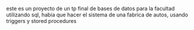 este es un proyecto de un tp final de bases de datos para la facultad utilizando sql, habia que hacer el sistema de una fabrica de autos, usando triggers y stored procedures
